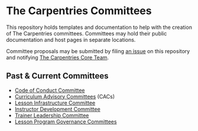 # The Carpentries Committees

This repository holds templates and documentation to help with the creation of The Carpentries committees. Committees may hold their public documentation and host pages in separate locations.

Committee proposals may be submitted by filing [an issue](https://github.com/carpentries/committees/issues) on this repository and notifying [The Carpentries Core Team](mailto:team@carpentries.org).

## Past & Current Committees

- [Code of Conduct Committee](https://carpentries.org/coc-ctte/)
- [Curriculum Advisory Committees](https://carpentries.org/curriculum-advisors/) (CACs)
- [Lesson Infrastructure Committee](https://carpentries.org/lesson-infra/)
- [Instructor Development Committee](https://carpentries.org/inst-dev/)
- [Trainer Leadership Committee](https://github.com/carpentries/trainers/blob/main/governance.md)
- [Lesson Program Governance Committees](https://docs.carpentries.org/topic_folders/governance/bylaws.html#lesson-programs)
